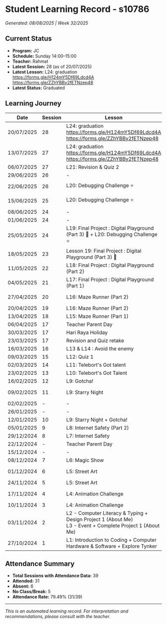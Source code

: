 # Student Learning Record - s10786
*Generated: 08/08/2025 | Week 32/2025*

## Current Status
- **Program:** JC
- **Schedule:** Sunday 14:00–15:00  
- **Teacher:** Rahmat
- **Latest Session:** 28 (as of 20/07/2025)
- **Latest Lesson:** L24: graduation  
  https://forms.gle/H124mY5Df69Ldcd4A  
  https://forms.gle/ZZhYBBy2fETNzep48
- **Latest Status:** Graduated

## Learning Journey
| Date       | Session | Lesson                                                                                          | Attendance | Progress    |
|------------|---------|--------------------------------------------------------------------------------------------------|------------|-------------|
| 20/07/2025 | 28      | L24: graduation <br> https://forms.gle/H124mY5Df69Ldcd4A <br> https://forms.gle/ZZhYBBy2fETNzep48 | In Break   | -           |
| 13/07/2025 | 27      | L24: graduation <br> https://forms.gle/H124mY5Df69Ldcd4A <br> https://forms.gle/ZZhYBBy2fETNzep48 | Absent     | -           |
| 06/07/2025 | 27      | L21: Revision & Quiz 2                                                                           | Absent     | -           |
| 29/06/2025 | 26      | -                                                                                                | Absent     | -           |
| 22/06/2025 | 26      | L20: Debugging Challenge ⭐️                                                                      | Attended    | In Progress |
| 15/06/2025 | 25      | L20: Debugging Challenge ⭐️                                                                      | Attended    | In Progress |
| 08/06/2025 | 24      | -                                                                                                | Absent     | -           |
| 01/06/2025 | 24      | -                                                                                                | Absent     | -           |
| 25/05/2025 | 24      | L19: Final Project : Digital Playground (Part 3) 🎈 + L20: Debugging Challenge ⭐️                 | Attended    | Completed   |
| 18/05/2025 | 23      | Lesson 19: Final Project : Digital Playground (Part 3) 🎈                                        | Attended    | Completed   |
| 11/05/2025 | 22      | L18: Final Project : Digital Playground (Part 2)                                                 | Attended    | Completed   |
| 04/05/2025 | 21      | L17: Final Project : Digital Playground (Part 1)                                                 | Attended    | Completed   |
| 27/04/2025 | 20      | L16: Maze Runner (Part 2)                                                                        | Attended    | In Progress |
| 20/04/2025 | 19      | L16: Maze Runner (Part 2)                                                                        | Attended    | Completed   |
| 13/04/2025 | 18      | L15: Maze Runner (Part 1)                                                                        | Attended    | Completed   |
| 06/04/2025 | 17      | Teacher Parent Day                                                                               | No Class   | -           |
| 30/03/2025 | 17      | Hari Raya Holiday                                                                                | No Class   | -           |
| 23/03/2025 | 17      | Revision and Quiz retake                                                                         | Attended    | Completed   |
| 16/03/2025 | 16      | L13 & L14 : Avoid the enemy                                                                      | Attended    | Completed   |
| 09/03/2025 | 15      | L12: Quiz 1                                                                                      | Attended    | Completed   |
| 02/03/2025 | 14      | L11: Telebort's Got talent                                                                       | Attended    | Completed   |
| 23/02/2025 | 13      | L10: Telebort's Got Talent                                                                       | Attended    | Completed   |
| 16/02/2025 | 12      | L9: Gotcha!                                                                                      | Attended    | Completed   |
| 09/02/2025 | 11      | L9: Starry Night                                                                                 | Attended    | In Progress |
| 02/02/2025 | -       | -                                                                                                | Absent     | -           |
| 26/01/2025 | -       | -                                                                                                | No Class   | -           |
| 12/01/2025 | 10      | L9: Starry Night + Gotcha!                                                                       | Attended    | Completed   |
| 05/01/2025 | 9       | L8: Internet Safety (Part 2)                                                                     | Attended    | Completed   |
| 29/12/2024 | 8       | L7: Internet Safety                                                                              | Attended    | Completed   |
| 22/12/2024 | -       | Teacher Parent Day                                                                               | No Class   | -           |
| 15/12/2024 | -       | -                                                                                                | Absent     | -           |
| 08/12/2024 | 7       | L6: Magic Show                                                                                   | Attended    | Completed   |
| 01/12/2024 | 6       | L5: Street Art                                                                                   | Attended    | In Progress |
| 24/11/2024 | 5       | L5: Street Art                                                                                   | Attended    | Completed   |
| 17/11/2024 | 4       | L4: Animation Challenge                                                                          | Attended    | In Progress |
| 10/11/2024 | 3       | L4: Animation Challenge                                                                          | Attended    | Completed   |
| 03/11/2024 | 2       | L2 - Computer Literacy & Typing + Design Project 1 (About Me) <br> L3 - Event + Complete Project 1 (About Me) | Attended    | Completed   |
| 27/10/2024 | 1       | L1: Introduction to Coding + Computer Hardware & Software + Explore Tynker                      | Attended    | In Progress |

## Attendance Summary
- **Total Sessions with Attendance Data:** 39
- **Attended:** 31
- **Absent:** 6
- **No Class/Break:** 5
- **Attendance Rate:** 79.49% (31/39)

---
*This is an automated learning record. For interpretation and recommendations, please consult with the teacher.*
